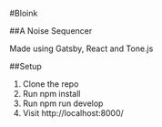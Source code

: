 <p align="center">
  <a href="https://www.magnusvaughan.co.uk">
    <!-- <img alt="Gatsby" src="https://www.gatsbyjs.org/monogram.svg" width="60" /> -->
  </a>
</p>

#Bloink

##A Noise Sequencer

Made using Gatsby, React and Tone.js

##Setup

1. Clone the repo
2. Run npm install
3. Run npm run develop
4. Visit http://localhost:8000/




